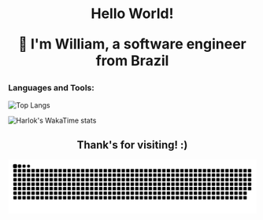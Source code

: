 <h1 align="center">Hello World! <br>
	<p>👋 I'm William, a software engineer from Brazil</p>
</h1>

<h3>Languages and Tools:</h3>

![Top Langs](https://github-readme-stats.vercel.app/api/top-langs/?username=wrdelmanto&size_weight=0.5&count_weight=0.5&langs_count=8&layout=compact&hide=jupyter%20notebook)

![Harlok's WakaTime stats](https://github-readme-stats.vercel.app/api/wakatime?username=@wrdelmanto&layout=compact)


<h2 align="center"><b>Thank's for visiting! :)</b></h2>

<img src="https://raw.githubusercontent.com/WRDelmanto/WRDelmanto/output/snake.svg" alt="Snake animation" />

<!--
<p align="left"> <img src="https://komarev.com/ghpvc/?username=wrdelmanto&label=Profile%20views&color=0e75b6&style=flat" alt="wrdelmanto" /> </p>

<img src="https://raw.githubusercontent.com/rahul-jha98/rahul-jha98/main/techstack.gif" alt="Computer animated gif">
-->